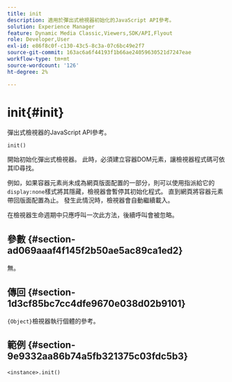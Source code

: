 ```yaml
---
title: init
description: 適用於彈出式檢視器初始化的JavaScript API參考。
solution: Experience Manager
feature: Dynamic Media Classic,Viewers,SDK/API,Flyout
role: Developer,User
exl-id: e86f8c0f-c130-43c5-8c3a-07c6bc49e2f7
source-git-commit: 163ac6a6f44193f1b66ae24059630521d7247eae
workflow-type: tm+mt
source-wordcount: '126'
ht-degree: 2%

---
```


# init{#init}

彈出式檢視器的JavaScript API參考。

`init()`

開始初始化彈出式檢視器。 此時，必須建立容器DOM元素，讓檢視器程式碼可依其ID尋找。

例如，如果容器元素尚未成為網頁版面配置的一部分，則可以使用指派給它的`display:none`樣式將其隱藏，檢視器會暫停其初始化程式。 直到網頁將容器元素帶回版面配置為止。 發生此情況時，檢視器會自動繼續載入。

在檢視器生命週期中只應呼叫一次此方法，後續呼叫會被忽略。

## 參數 {#section-ad069aaaf4f145f2b50ae5ac89ca1ed2}

無。

## 傳回 {#section-1d3cf85bc7cc4dfe9670e038d02b9101}

`{Object}`檢視器執行個體的參考。

## 範例 {#section-9e9332aa86b74a5fb321375c03fdc5b3}

```
<instance>.init()
```
